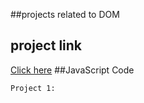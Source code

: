 ##projects related to DOM
## project link
[Click here](https://stackblitz.com/edit/dom-project-chaiaurcode?file=index.html)
##JavaScript Code
```
Project 1:

```
